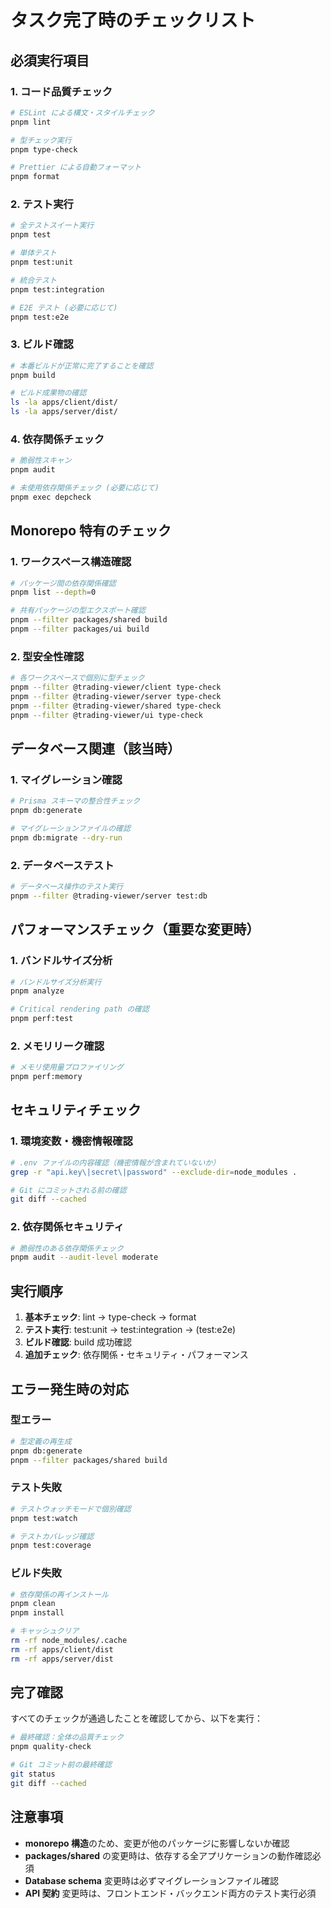# タスク完了時のチェックリスト

## 必須実行項目

### 1. コード品質チェック

```bash
# ESLint による構文・スタイルチェック
pnpm lint

# 型チェック実行
pnpm type-check

# Prettier による自動フォーマット
pnpm format
```

### 2. テスト実行

```bash
# 全テストスイート実行
pnpm test

# 単体テスト
pnpm test:unit

# 統合テスト
pnpm test:integration

# E2E テスト (必要に応じて)
pnpm test:e2e
```

### 3. ビルド確認

```bash
# 本番ビルドが正常に完了することを確認
pnpm build

# ビルド成果物の確認
ls -la apps/client/dist/
ls -la apps/server/dist/
```

### 4. 依存関係チェック

```bash
# 脆弱性スキャン
pnpm audit

# 未使用依存関係チェック (必要に応じて)
pnpm exec depcheck
```

## Monorepo 特有のチェック

### 1. ワークスペース構造確認

```bash
# パッケージ間の依存関係確認
pnpm list --depth=0

# 共有パッケージの型エクスポート確認
pnpm --filter packages/shared build
pnpm --filter packages/ui build
```

### 2. 型安全性確認

```bash
# 各ワークスペースで個別に型チェック
pnpm --filter @trading-viewer/client type-check
pnpm --filter @trading-viewer/server type-check
pnpm --filter @trading-viewer/shared type-check
pnpm --filter @trading-viewer/ui type-check
```

## データベース関連（該当時）

### 1. マイグレーション確認

```bash
# Prisma スキーマの整合性チェック
pnpm db:generate

# マイグレーションファイルの確認
pnpm db:migrate --dry-run
```

### 2. データベーステスト

```bash
# データベース操作のテスト実行
pnpm --filter @trading-viewer/server test:db
```

## パフォーマンスチェック（重要な変更時）

### 1. バンドルサイズ分析

```bash
# バンドルサイズ分析実行
pnpm analyze

# Critical rendering path の確認
pnpm perf:test
```

### 2. メモリリーク確認

```bash
# メモリ使用量プロファイリング
pnpm perf:memory
```

## セキュリティチェック

### 1. 環境変数・機密情報確認

```bash
# .env ファイルの内容確認（機密情報が含まれていないか）
grep -r "api.key\|secret\|password" --exclude-dir=node_modules .

# Git にコミットされる前の確認
git diff --cached
```

### 2. 依存関係セキュリティ

```bash
# 脆弱性のある依存関係チェック
pnpm audit --audit-level moderate
```

## 実行順序

1. **基本チェック**: lint → type-check → format
2. **テスト実行**: test:unit → test:integration → (test:e2e)
3. **ビルド確認**: build 成功確認
4. **追加チェック**: 依存関係・セキュリティ・パフォーマンス

## エラー発生時の対応

### 型エラー

```bash
# 型定義の再生成
pnpm db:generate
pnpm --filter packages/shared build
```

### テスト失敗

```bash
# テストウォッチモードで個別確認
pnpm test:watch

# テストカバレッジ確認
pnpm test:coverage
```

### ビルド失敗

```bash
# 依存関係の再インストール
pnpm clean
pnpm install

# キャッシュクリア
rm -rf node_modules/.cache
rm -rf apps/client/dist
rm -rf apps/server/dist
```

## 完了確認

すべてのチェックが通過したことを確認してから、以下を実行：

```bash
# 最終確認：全体の品質チェック
pnpm quality-check

# Git コミット前の最終確認
git status
git diff --cached
```

## 注意事項

- **monorepo 構造**のため、変更が他のパッケージに影響しないか確認
- **packages/shared** の変更時は、依存する全アプリケーションの動作確認必須
- **Database schema** 変更時は必ずマイグレーションファイル確認
- **API 契約** 変更時は、フロントエンド・バックエンド両方のテスト実行必須
